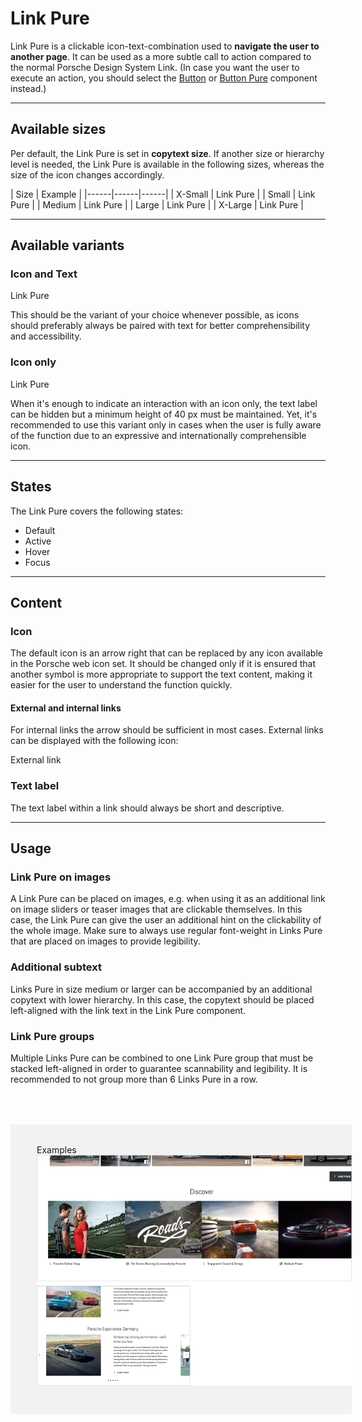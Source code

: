 # Link Pure

Link Pure is a clickable icon-text-combination used to **navigate the user to another page**. It can be used as a more subtle call to action compared to the normal Porsche Design System Link. (In case you want the user to execute an action, you should select the [Button](#/components/action/button) or [Button Pure](#/components/action/button-pure) component instead.)

---

## Available sizes

Per default, the Link Pure is set in **copytext size**. If another size or hierarchy level is needed, the Link Pure is available in the following sizes, whereas the size of the icon changes accordingly. 

| Size | Example |
|------|------|------|
| X-Small | <p-link-pure size="x-small" href="https://designsystem.porsche.com">Link Pure</p-link-pure> |
| Small | <p-link-pure size="small" href="https://designsystem.porsche.com">Link Pure</p-link-pure> |
| Medium | <p-link-pure size="medium" href="https://designsystem.porsche.com">Link Pure</p-link-pure> |
| Large | <p-link-pure size="large" href="https://designsystem.porsche.com">Link Pure</p-link-pure> |
| X-Large | <p-link-pure size="x-large" href="https://designsystem.porsche.com">Link Pure</p-link-pure> |

---

## Available variants

### Icon and Text

<p-link-pure size="large" href="https://designsystem.porsche.com">Link Pure</p-link-pure>

This should be the variant of your choice whenever possible, as icons should preferably always be paired with text for better comprehensibility and accessibility.

### Icon only

<p-link-pure size="large" hide-label="true" href="https://designsystem.porsche.com">Link Pure</p-link-pure>

When it's enough to indicate an interaction with an icon only, the text label can be hidden but a minimum height of 40 px must be maintained. Yet, it's recommended to use this variant only in cases when the user is fully aware of the function due to an expressive and internationally comprehensible icon.


---

## States

The Link Pure covers the following states:

* Default
* Active
* Hover
* Focus

---


## Content

### Icon
The default icon is an arrow right that can be replaced by any icon available in the Porsche web icon set. It should be changed only if it is ensured that another symbol is more appropriate to support the text content, making it easier for the user to understand the function quickly.  

#### External and internal links
For internal links the arrow should be sufficient in most cases. External links can be displayed with the following icon: 

<p-link-pure icon="external" target="_blank" href="https://www.porsche.com">External link</p-link-pure>

### Text label 

The text label within a link should always be short and descriptive.

---


## Usage

### Link Pure on images

A Link Pure can be placed on images, e.g. when using it as an additional link on image sliders or teaser images that are clickable themselves. In this case, the Link Pure can give the user an additional hint on the clickability of the whole image. Make sure to always use regular font-weight in Links Pure that are placed on images to provide legibility.

### Additional subtext

Links Pure in size medium or larger can be accompanied by an additional copytext with lower hierarchy. In this case, the copytext should be placed left-aligned with the link text in the Link Pure component.

### Link Pure groups

Multiple Links Pure can be combined to one Link Pure group that must be stacked left-aligned in order to guarantee scannability and legibility. It is recommended to not group more than 6 Links Pure in a row.


<div style="background:#F2F2F2; width:100%; margin-top: 64px; padding-top: 32px; padding-left: 42px; padding-bottom: 42px;">
    <p-headline variant="headline-3" tag="h3" style="margin-bottom: 24px;">Examples</p-headline>
    <img src="./assets/link-pure.png" alt="Example"/>
</div>


